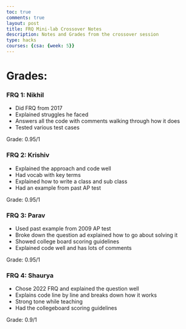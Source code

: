```yaml
---
toc: true
comments: true
layout: post
title: FRQ Mini-lab Crossover Notes
description: Notes and Grades from the crossover session
type: hacks
courses: {csa: {week: 5}}
---
```


# Grades:

### FRQ 1: Nikhil
- Did FRQ from 2017
- Explained struggles he faced
- Answers all the code with comments walking through how it does
- Tested various test cases

Grade: 0.95/1

### FRQ 2: Krishiv
- Explained the approach and code well
- Had vocab with key terms
- Explained how to write a class and sub class
- Had an example from past AP test

Grade: 0.95/1

### FRQ 3: Parav
- Used past example from 2009 AP test
- Broke down the question ad explained how to go about solving it
- Showed college board scoring guidelines
- Explained code well and has lots of comments
  
Grade: 0.95/1


### FRQ 4: Shaurya
- Chose 2022 FRQ and explained the question well
- Explains code line by line and breaks down how it works
- Strong tone while teaching
- Had the collegeboard scoring guidelines

Grade: 0.9/1